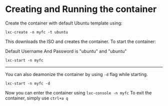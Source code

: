 
Creating and Running the container
==================================

Create the container with default Ubuntu template using:

`lxc-create -n myfc -t ubuntu`

This downloads the ISO and creates the container. To start the
container:

Default Username And Password is "ubuntu" and "ubuntu"

`lxc-start -n myfc`

---

You can also deamonize the container by using `-d` flag while starting.

`lxc-start -n myfc -d`

Now you can enter the container using `lxc-console -n myfc`
To exit the container, simply use `ctrl+a q`
